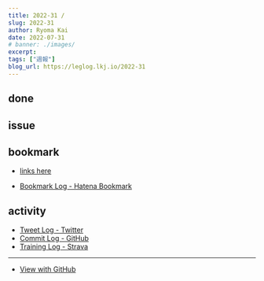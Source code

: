 ```yaml
---
title: 2022-31 / 
slug: 2022-31
author: Ryoma Kai
date: 2022-07-31
# banner: ./images/
excerpt: 
tags: ["週報"]
blog_url: https://leglog.lkj.io/2022-31
---
```


<!--greeting here-->

## done

### 

## issue

### 

## bookmark

- [links here]()


- [Bookmark Log - Hatena Bookmark](https://b.hatena.ne.jp/Ryo_K/bookmark)

## activity

<Tweet tweetLink="" />
<Instagram instagramId="" />
<YouTube youTubeId="" />

- [Tweet Log - Twitter](https://twitter.com/search?q=(from%3Alegnoh)%20until%3A2022-07-31%20since%3A2022-07-25%20-filter%3Areplies&src=typed_query)
- [Commit Log - GitHub](https://github.com/legnoh?tab=overview&from=2022-07-25&to=2022-07-31)
- [Training Log - Strava](https://www.strava.com/athletes/47349424/training/log)

----

- [View with GitHub](https://github.com/legnoh/leglog/blob/master/content/posts/202x/2022/31/index.md)
